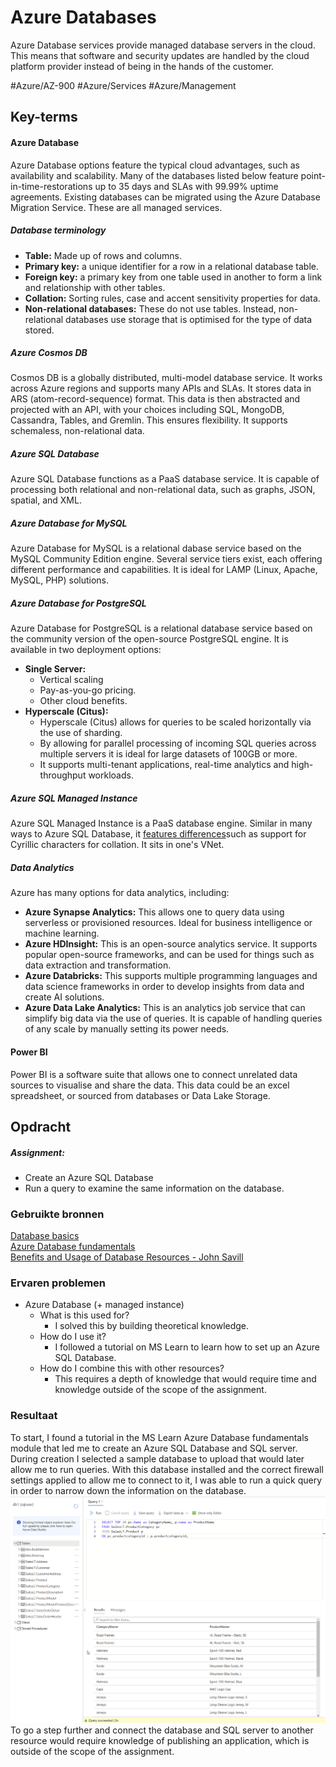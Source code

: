 # Azure Databases
Azure Database services provide managed database servers in the cloud. This means that software and security updates are handled by the cloud platform provider instead of being in the hands of the customer.

#Azure/AZ-900 #Azure/Services #Azure/Management 

## Key-terms
#### Azure Database
Azure Database options feature the typical cloud advantages, such as availability and scalability. Many of the databases listed below feature point-in-time-restorations up to 35 days and SLAs with 99.99% uptime agreements. Existing databases can be migrated using the Azure Database Migration Service. These are all managed services.

##### Database terminology
* **Table:** Made up of rows and columns.
* **Primary key:** a unique identifier for a row in a relational database table.
* **Foreign key:** a primary key from one table used in another to form a link and relationship with other tables.
* **Collation:** Sorting rules, case and accent sensitivity properties for data.
* **Non-relational databases:** These do not use tables. Instead, non-relational databases use storage that is optimised for the type of data stored.

##### Azure Cosmos DB
Cosmos DB is a globally distributed, multi-model database service. It works across Azure regions and supports many APIs and SLAs. It stores data in ARS (atom-record-sequence) format. This data is then abstracted and projected with an API, with your choices including SQL, MongoDB, Cassandra, Tables, and Gremlin. This ensures flexibility. It supports schemaless, non-relational data.

##### Azure SQL Database
Azure SQL Database functions as a PaaS database service. It is capable of processing both relational and non-relational data, such as graphs, JSON, spatial, and XML. 

##### Azure Database for MySQL
Azure Database for MySQL is a relational dabase service based on the MySQL Community Edition engine. Several service tiers exist, each offering different performance and capabilities. It is ideal for LAMP (Linux, Apache, MySQL, PHP) solutions.

##### Azure Database for PostgreSQL
Azure Database for PostgreSQL is a relational database service based on the community version of the open-source PostgreSQL engine. It is available in two deployment options:
* **Single Server:**
	* Vertical scaling
	* Pay-as-you-go pricing.
	* Other cloud benefits.
* **Hyperscale (Citus):**
	* Hyperscale (Citus) allows for queries to be scaled horizontally via the use of sharding. 
	* By allowing for parallel processing of incoming SQL queries across multiple servers it is ideal for large datasets of 100GB or more.
	* It supports multi-tenant applications, real-time analytics and high-throughput workloads.

##### Azure SQL Managed Instance
Azure SQL Managed Instance is a PaaS database engine. Similar in many ways to Azure SQL Database, it [features differences](https://learn.microsoft.com/en-us/azure/azure-sql/database/features-comparison?view=azuresql)such as support for Cyrillic characters for collation. It sits in one's VNet.

##### Data Analytics
Azure has many options for data analytics, including:
* **Azure Synapse Analytics:** This allows one to query data using serverless or provisioned resources. Ideal for business intelligence or machine learning.
* **Azure HDInsight:** This is an open-source analytics service. It supports popular open-source frameworks, and can be used for things such as data extraction and transformation.
* **Azure Databricks:** This supports multiple programming languages and data science frameworks in order to develop insights from data and create AI solutions.
* **Azure Data Lake Analytics:** This is an analytics job service that can simplify big data via the use of queries. It is capable of handling queries of any scale by manually setting its power needs.

#### Power BI
Power BI is a software suite that allows one to connect unrelated data sources to visualise and share the data. This data could be an excel spreadsheet, or sourced from databases or Data Lake Storage. 

## Opdracht
##### Assignment:
* Create an Azure SQL Database
* Run a query to examine the same information on the database.

### Gebruikte bronnen
[Database basics](https://www.lido.app/post/database-101)  
[Azure Database fundamentals](https://learn.microsoft.com/en-us/training/modules/azure-database-fundamentals/)  
[Benefits and Usage of Database Resources - John Savill](https://www.youtube.com/watch?v=4sQOF9fSOAU)  

### Ervaren problemen
* Azure Database (+ managed instance)
	* What is this used for?
		* I solved this by building theoretical knowledge.
	* How do I use it?
		* I followed a tutorial on MS Learn to learn how to set up an Azure SQL Database.
	* How do I combine this with other resources?
		* This requires a depth of knowledge that would require time and knowledge outside of the scope of the assignment.

### Resultaat
To start, I found a tutorial in the MS Learn Azure Database fundamentals module that led me to create an Azure SQL Database and SQL server. During creation I selected a sample database to upload that would later allow me to run queries. With this database installed and the correct firewall settings applied to allow me to connect to it, I was able to run a quick query in order to narrow down the information on the database.  
![SS6](../../00_includes/AZ-13_screenshot6.png)  
To go a step further and connect the database and SQL server to another resource would require knowledge of publishing an application, which is outside of the scope of the assignment.

